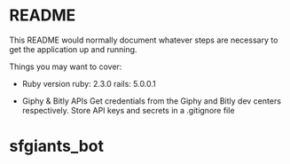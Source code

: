 # README

This README would normally document whatever steps are necessary to get the
application up and running.

Things you may want to cover:

* Ruby version
ruby:  2.3.0
rails: 5.0.0.1

* Giphy & Bitly APIs
Get credentials from the Giphy and Bitly dev centers respectively. Store API keys and secrets in a .gitignore file 
# sfgiants_bot
